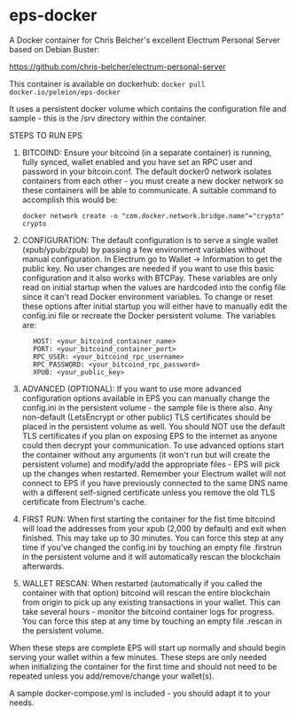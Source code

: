 # eps-docker 
A Docker container for Chris Belcher's excellent Electrum Personal Server based on Debian Buster:

https://github.com/chris-belcher/electrum-personal-server

This container is available on dockerhub:
`docker pull docker.io/peleion/eps-docker`

It uses a persistent docker volume which contains the configuration file and sample - this is the /srv directory within the container.

STEPS TO RUN EPS

1. BITCOIND: Ensure your bitcoind (in a separate container) is running, fully synced, wallet enabled and you have set an RPC user and password in your bitcoin.conf. The default docker0 network isolates containers from each other - you must create a new docker network so these containers will be able to communicate. A suitable command to accomplish this would be:

   `docker network create -o "com.docker.network.bridge.name"="crypto" crypto`

2. CONFIGURATION: The default configuration is to serve a single wallet (xpub/ypub/zpub) by passing a few environment variables without manual configuration. In Electrum go to Wallet -> Information to get the public key. No user changes are needed if you want to use this basic configuration and it also works with BTCPay. These variables are only read on initial startup when the values are hardcoded into the config file since it can't read Docker environment variables. To change or reset these options after initial startup you will either have to manually edit the config.ini file or recreate the Docker persistent volume. The variables are: 
```
      HOST: <your_bitcoind_container_name>
      PORT: <your_bitcoind_container_port>
      RPC_USER: <your_bitcoind_rpc_username>
      RPC_PASSWORD: <your_bitcoind_rpc_password>
      XPUB: <your_public_key> 
```
3. ADVANCED (OPTIONAL): If you want to use more advanced configuration options available in EPS you can manually change the config.ini in the persistent volume - the sample file is there also. Any non-default (LetsEncrypt or other public) TLS certificates should be placed in the persistent volume as well. You should NOT use the default TLS certificates if you plan on exposing EPS to the internet as anyone could then decrypt your communication. To use advanced options start the container without any arguments (it won't run but will create the persistent volume) and modify/add the appropriate files - EPS will pick up the changes when restarted. Remember your Electrum wallet will not connect to EPS if you have previously connected to the same DNS name with a different self-signed certificate unless you remove the old TLS certificate from Electrum's cache. 

4. FIRST RUN: When first starting the container for the fist time bitcoind will load the addresses from your xpub (2,000 by default) and exit when finished. This may take up to 30 minutes. You can force this step at any time if you've changed the config.ini by touching an empty file .firstrun in the persistent volume and it will automatically rescan the blockchain afterwards.

5. WALLET RESCAN: When restarted (automatically if you called the container with that option) bitcoind will rescan the entire blockchain from origin to pick up any existing transactions in your wallet. This can take several hours - monitor the bitcoind container logs for progress. You can force this step at any time by touching an empty file .rescan in the persistent volume.

When these steps are complete EPS will start up normally and should begin serving your wallet within a few minutes. These steps are only needed when initializing the container for the first time and should not need to be repeated unless you add/remove/change your wallet(s). 

A sample docker-compose.yml is included - you should adapt it to your needs.
